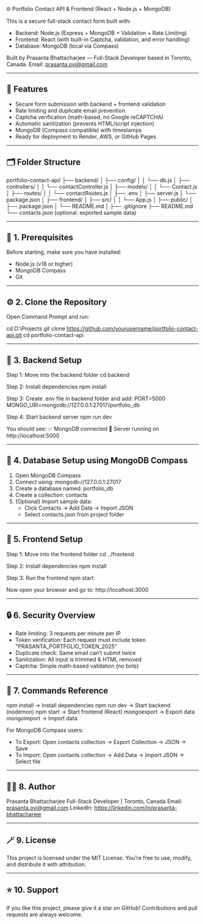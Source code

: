 🌐 Portfolio Contact API & Frontend (React + Node.js + MongoDB)

This is a secure full-stack contact form built with:

- Backend: Node.js (Express + MongoDB + Validation + Rate Limiting)
- Frontend: React (with built-in Captcha, validation, and error handling)
- Database: MongoDB (local via Compass)

Built by Prasanta Bhattacharjee — Full-Stack Developer based in Toronto, Canada.
Email: prasanta.ovi@gmail.com

---

## 🚀 Features

- Secure form submission with backend + frontend validation
- Rate limiting and duplicate email prevention
- Captcha verification (math-based, no Google reCAPTCHA)
- Automatic sanitization (prevents HTML/script injection)
- MongoDB (Compass compatible) with timestamps
- Ready for deployment to Render, AWS, or GitHub Pages

---

## 🗂 Folder Structure

portfolio-contact-api/
├── backend/
│ ├── config/
│ │ └── db.js
│ ├── controllers/
│ │ └── contactController.js
│ ├── models/
│ │ └── Contact.js
│ ├── routes/
│ │ └── contactRoutes.js
│ ├── .env
│ ├── server.js
│ └── package.json
│
├── frontend/
│ ├── src/
│ │ └── App.js
│ ├── public/
│ ├── package.json
│ └── README.md
│
├── .gitignore
├── README.md
└── contacts.json (optional: exported sample data)

---

## 🧩 1. Prerequisites

Before starting, make sure you have installed:

- Node.js (v18 or higher)
- MongoDB Compass
- Git

---

## ⚙️ 2. Clone the Repository

Open Command Prompt and run:

cd D:\Projects
git clone https://github.com/yourusername/portfolio-contact-api.git
cd portfolio-contact-api

---

## 🔧 3. Backend Setup

Step 1: Move into the backend folder
cd backend

Step 2: Install dependencies
npm install

Step 3: Create .env file in backend folder and add:
PORT=5000
MONGO_URI=mongodb://127.0.0.1:27017/portfolio_db

Step 4: Start backend server
npm run dev

You should see:
✅ MongoDB connected
🚀 Server running on http://localhost:5000

---

## 💾 4. Database Setup using MongoDB Compass

1. Open MongoDB Compass
2. Connect using:
   mongodb://127.0.0.1:27017
3. Create a database named:
   portfolio_db
4. Create a collection:
   contacts
5. (Optional) Import sample data:
   - Click Contacts → Add Data → Import JSON
   - Select contacts.json from project folder

---

## 🧠 5. Frontend Setup

Step 1: Move into the frontend folder
cd ../frontend

Step 2: Install dependencies
npm install

Step 3: Run the frontend
npm start

Now open your browser and go to:
http://localhost:3000

---

## 🔒 6. Security Overview

- Rate limiting: 3 requests per minute per IP
- Token verification: Each request must include token "PRASANTA_PORTFOLIO_TOKEN_2025"
- Duplicate check: Same email can’t submit twice
- Sanitization: All input is trimmed & HTML removed
- Captcha: Simple math-based validation (no bots)

---

## 🧰 7. Commands Reference

npm install → Install dependencies
npm run dev → Start backend (nodemon)
npm start → Start frontend (React)
mongoexport → Export data
mongoimport → Import data

For MongoDB Compass users:

- To Export: Open contacts collection → Export Collection → JSON → Save
- To Import: Open contacts collection → Add Data → Import JSON → Select file

---

## 🧑‍💻 8. Author

Prasanta Bhattacharjee
Full-Stack Developer | Toronto, Canada
Email: prasanta.ovi@gmail.com
LinkedIn: https://linkedin.com/in/prasanta-bhattacharjee

---

## 🪄 9. License

This project is licensed under the MIT License.
You’re free to use, modify, and distribute it with attribution.

---

## ⭐ 10. Support

If you like this project, please give it a star on GitHub!
Contributions and pull requests are always welcome.
